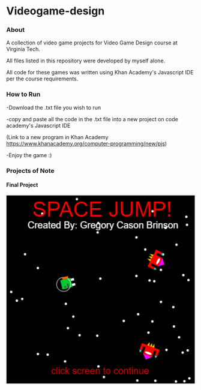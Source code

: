 # Videogame-design

### About

A collection of video game projects for Video Game Design course at Virginia Tech.

All files listed in this repository were developed by myself alone.

All code for these games was written using Khan Academy's Javascript IDE per the course requirements.


### How to Run

-Download the .txt file you wish to run 

-copy and paste all the code in the .txt file into a new project on code academy's Javascript IDE

  (Link to a new program in Khan Academy https://www.khanacademy.org/computer-programming/new/pjs)
  
-Enjoy the game :)


### Projects of Note

#### Final Project

![alt text](https://github.com/casonbrinson-2021/Videogame-design/blob/main/images/VG1.PNG)




